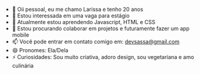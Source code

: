 - 👋 Oii pessoal, eu me chamo Larissa e tenho 20 anos
- 👀 Estou interessada em uma vaga para estágio
- 🌱 Atualmente estou aprendendo Javascript, HTML e CSS
- 💞️ Estou procurando colaborar em projetos e futuramente fazer um app mobile
- 📫 Você pode entrar em contato comigo em: devsassa@gmail.com
- 😄 Pronomes: Ela/Dela
- ⚡ Curiosidades: Sou muito criativa, adoro design, sou vegetariana e amo culinária

<!---
Sassadev/Sassadev is a ✨ special ✨ repository because its `README.md` (this file) appears on your GitHub profile.
You can click the Preview link to take a look at your changes.
--->
